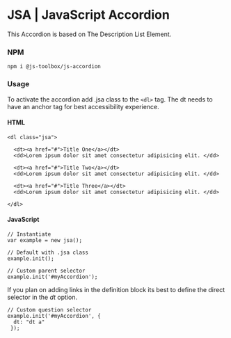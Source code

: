 # JSA | JavaScript Accordion

This Accordion is based on The Description List Element.


### NPM

```
npm i @js-toolbox/js-accordion
```

### Usage

To activate the accordion add .jsa class to the `<dl>` tag. The dt needs to have an anchor tag for best accessibility experience.

#### HTML

```
<dl class="jsa">

  <dt><a href="#">Title One</a></dt>
  <dd>Lorem ipsum dolor sit amet consectetur adipisicing elit. </dd>

  <dt><a href="#">Title Two</a></dt>
  <dd>Lorem ipsum dolor sit amet consectetur adipisicing elit. </dd>

  <dt><a href="#">Title Three</a></dt>
  <dd>Lorem ipsum dolor sit amet consectetur adipisicing elit. </dd>

</dl>
```

#### JavaScript

```
// Instantiate
var example = new jsa();

// Default with .jsa class
example.init();

// Custom parent selector
example.init('#myAccordion');

```
If you plan on adding links in the definition block its best to define the direct selector in the _dt_ option.
```
// Custom question selector
example.init('#myAccordion', { 
  dt: "dt a"
 });
```
